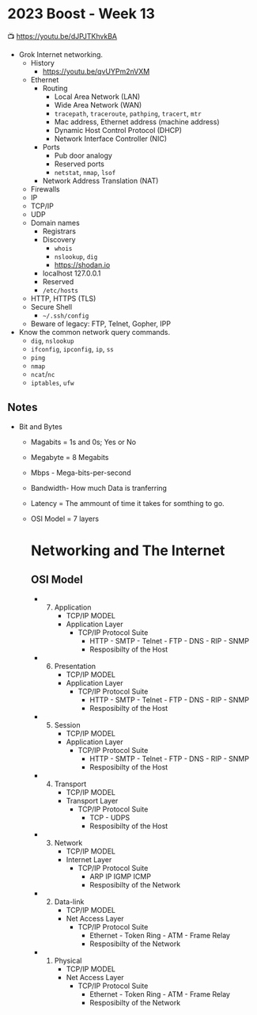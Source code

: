 # 2023 Boost - Week 13

📺 <https://youtu.be/dJPJTKhvkBA>

* Grok Internet networking.
    * History
        * <https://youtu.be/qvUYPm2nVXM>
    * Ethernet
        * Routing
           * Local Area Network (LAN)
           * Wide Area Network (WAN)
           * `tracepath`, `traceroute`, `pathping`, `tracert`, `mtr`
           * Mac address, Ethernet address (machine address)
           * Dynamic Host Control Protocol (DHCP)
           * Network Interface Controller (NIC)
        * Ports
           * Pub door analogy
           * Reserved ports
           * `netstat`, `nmap`, `lsof`
        * Network Address Translation (NAT)
    * Firewalls
    * IP
    * TCP/IP
    * UDP
    * Domain names
        * Registrars
        * Discovery
            * `whois`
            * `nslookup`, `dig`
            * <https://shodan.io>
        * localhost 127.0.0.1
        * Reserved
        * `/etc/hosts`
    * HTTP, HTTPS (TLS)
    * Secure Shell
        * `~/.ssh/config`
    * Beware of legacy: FTP, Telnet, Gopher, IPP
* Know the common network query commands.
    * `dig`, `nslookup`
    * `ifconfig`, `ipconfig`, `ip`, `ss`
    * `ping`
    * `nmap`
    * `ncat`/`nc`
    * `iptables`, `ufw`

## Notes

* Bit and Bytes
    * Magabits = 1s and 0s; Yes or No
    * Megabyte = 8 Megabits
    * Mbps - Mega-bits-per-second
    * Bandwidth- How much Data is tranferring
    * Latency = The ammount of time it takes for somthing to go.
    * OSI Model = 7 layers

         
        # Networking and The Internet
        ## OSI Model        
        * 7. Application
                * TCP/IP MODEL
                * Application Layer
                    * TCP/IP Protocol Suite
                        * HTTP - SMTP - Telnet - FTP - DNS - RIP - SNMP
                        * Resposibilty of the Host
        * 6. Presentation
                * TCP/IP MODEL
                * Application Layer
                    * TCP/IP Protocol Suite
                        * HTTP - SMTP - Telnet - FTP - DNS - RIP - SNMP
                        * Resposibilty of the Host
        * 5. Session
                * TCP/IP MODEL
                * Application Layer
                    * TCP/IP Protocol Suite
                        * HTTP - SMTP - Telnet - FTP - DNS - RIP - SNMP
                        * Resposibilty of the Host
        * 4. Transport
                * TCP/IP MODEL
                * Transport Layer
                    * TCP/IP Protocol Suite
                        * TCP - UDPS
                        * Resposibilty of the Host

        * 3. Network
                * TCP/IP MODEL
                * Internet Layer
                    * TCP/IP Protocol Suite
                        * ARP IP IGMP ICMP
                        * Resposibilty of the Network

        * 2. Data-link
                * TCP/IP MODEL
                * Net Access Layer
                    * TCP/IP Protocol Suite
                        * Ethernet - Token Ring - ATM - Frame Relay
                        * Resposibilty of the Network

        * 1. Physical
                * TCP/IP MODEL
                * Net Access Layer
                    * TCP/IP Protocol Suite
                        * Ethernet - Token Ring - ATM - Frame Relay
                        * Resposibilty of the Network